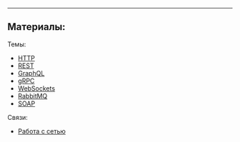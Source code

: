 ----
Материалы:
- 
Темы:
- [HTTP](Computer%20science/Подтемы/HTTP.md)
- [REST](Computer%20science/Подтемы/REST.md)
- [GraphQL](Computer%20science/Подтемы/GraphQL.md)
- [gRPC](Computer%20science/Подтемы/gRPC.md)
- [WebSockets](Computer%20science/Подтемы/WebSockets.md)
- [RabbitMQ](Computer%20science/Подтемы/RabbitMQ.md)
- [SOAP](Computer%20science/Подтемы/SOAP.md)

Связи:
- [Работа с сетью](Dart/Главные%20темы/Работа%20с%20сетью.md)